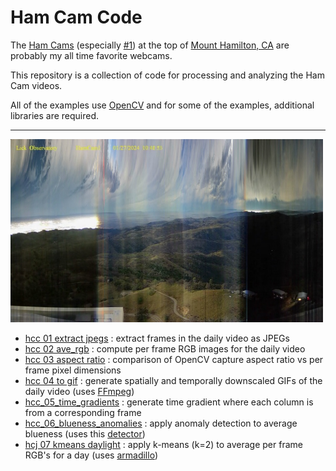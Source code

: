 # Ham Cam Code

The [Ham Cams](https://mthamilton.ucolick.org/hamcam/) (especially [#1](https://mthamilton.ucolick.org/hamcam/hamcam1.html)) at the top of [Mount Hamilton, CA](https://en.wikipedia.org/wiki/Mount_Hamilton_(California)) are probably my all time favorite webcams.

This repository is a collection of code for processing and analyzing the Ham Cam videos. 

All of the examples use [OpenCV](https://github.com/NMoroney/macos-command_line_examples/tree/main/examples/mc_02_opencv) and for some of the examples, additional libraries are required.

---

<img src="hcc_05_time_gradients/ham_cam_code-time_gradient-2024-01-27.jpg" width=500px>

* [hcc 01 extract jpegs](hcc_01_extract_jpegs/) : extract frames in the daily video as JPEGs
* [hcc 02 ave_rgb](hcc_02_ave_rgb/) : compute per frame RGB images for the daily video
* [hcc 03 aspect ratio](hcc_03_aspect_ratio/) : comparison of OpenCV capture aspect ratio vs per frame pixel dimensions
* [hcc 04 to gif](hcc_04_to_gif/) : generate spatially and temporally downscaled GIFs of the daily video (uses [FFmpeg](https://github.com/NMoroney/macos-command_line_examples/tree/main/examples/mc_13_ffmpeg))
* [hcc_05_time_gradients](hcc_05_time_gradients/) : generate time gradient where each column is from a corresponding frame
* [hcc_06_blueness_anomalies](hcc_06_blueness_anomalies/) : apply anomaly detection to average blueness (uses this [detector](https://github.com/ankane/AnomalyDetection.cpp))
* [hcj 07 kmeans daylight](hcj_07_kmeans_daylight/) : apply k-means (k=2) to average per frame RGB's for a day (uses [armadillo](https://arma.sourceforge.net/))
